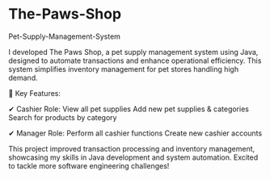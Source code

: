 # The-Paws-Shop
Pet-Supply-Management-System

I developed The Paws Shop, a pet supply management system using Java, designed to automate transactions and enhance operational efficiency. This system simplifies inventory management for pet stores handling high demand.

🔹 Key Features:

✔ Cashier Role:
View all pet supplies
Add new pet supplies & categories
Search for products by category

✔ Manager Role:
Perform all cashier functions
Create new cashier accounts

This project improved transaction processing and inventory management, showcasing my skills in Java development and system automation. Excited to tackle more software engineering challenges!


